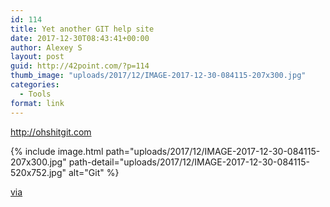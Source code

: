 ```yaml
---
id: 114
title: Yet another GIT help site
date: 2017-12-30T08:43:41+00:00
author: Alexey S
layout: post
guid: http://42point.com/?p=114
thumb_image: "uploads/2017/12/IMAGE-2017-12-30-084115-207x300.jpg"
categories:
  - Tools
format: link
---
```


<http://ohshitgit.com>

{% include image.html path="uploads/2017/12/IMAGE-2017-12-30-084115-207x300.jpg"
                      path-detail="uploads/2017/12/IMAGE-2017-12-30-084115-520x752.jpg"
                      alt="Git" %}

[via](https://t.me/ctodaily/448)
